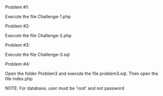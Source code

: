 Problem #1:

Execute the file Challenge-1.php

Problem #2:

Execute the file Challenge-2.php

Problem #3:

Execute the file Challenge-3.sql

Problem #4:

Open the folder Problem3 and execute the file problem3.sql. Then open the file index.php

NOTE: For database, user must be 'root' and not password
